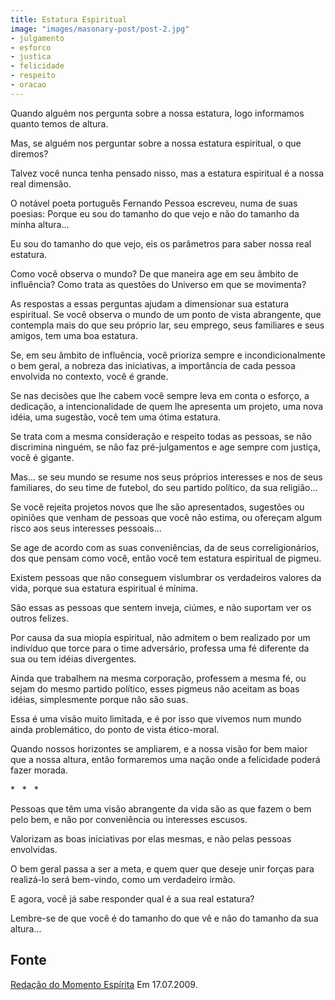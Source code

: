 ```yaml
---
title: Estatura Espiritual
image: "images/masonary-post/post-2.jpg"
- julgamento
- esforco
- justica
- felicidade
- respeito
- oracao
---
```


Quando alguém nos pergunta sobre a nossa estatura, logo informamos quanto temos
de altura.

Mas, se alguém nos perguntar sobre a nossa estatura espiritual, o que diremos?

Talvez você nunca tenha pensado nisso, mas a estatura espiritual é a nossa real
dimensão.

O notável poeta português Fernando Pessoa escreveu, numa de suas poesias: Porque
eu sou do tamanho do que vejo e não do tamanho da minha altura...

Eu sou do tamanho do que vejo, eis os parâmetros para saber nossa real estatura.

Como você observa o mundo? De que maneira age em seu âmbito de influência? Como
trata as questões do Universo em que se movimenta?

As respostas a essas perguntas ajudam a dimensionar sua estatura espiritual. Se
você observa o mundo de um ponto de vista abrangente, que contempla mais do que
seu próprio lar, seu emprego, seus familiares e seus amigos, tem uma boa
estatura.

Se, em seu âmbito de influência, você prioriza sempre e incondicionalmente o bem
geral, a nobreza das iniciativas, a importância de cada pessoa envolvida no
contexto, você é grande.

Se nas decisões que lhe cabem você sempre leva em conta o esforço, a dedicação,
a intencionalidade de quem lhe apresenta um projeto, uma nova idéia, uma
sugestão, você tem uma ótima estatura.

Se trata com a mesma consideração e respeito todas as pessoas, se não discrimina
ninguém, se não faz pré-julgamentos e age sempre com justiça, você é gigante.

Mas... se seu mundo se resume nos seus próprios interesses e nos de seus
familiares, do seu time de futebol, do seu partido político, da sua religião...

Se você rejeita projetos novos que lhe são apresentados, sugestões ou opiniões
que venham de pessoas que você não estima, ou ofereçam algum risco aos seus
interesses pessoais...

Se age de acordo com as suas conveniências, da de seus correligionários, dos que
pensam como você, então você tem estatura espiritual de pigmeu.

Existem pessoas que não conseguem vislumbrar os verdadeiros valores da vida,
porque sua estatura espiritual é mínima.

São essas as pessoas que sentem inveja, ciúmes, e não suportam ver os outros
felizes.

Por causa da sua miopia espiritual, não admitem o bem realizado por um indivíduo
que torce para o time adversário, professa uma fé diferente da sua ou tem idéias
divergentes.

Ainda que trabalhem na mesma corporação, professem a mesma fé, ou sejam do mesmo
partido político, esses pigmeus não aceitam as boas idéias, simplesmente porque
não são suas.

Essa é uma visão muito limitada, e é por isso que vivemos num mundo ainda
problemático, do ponto de vista ético-moral.

Quando nossos horizontes se ampliarem, e a nossa visão for bem maior que a nossa
altura, então formaremos uma nação onde a felicidade poderá fazer morada.

*   *   *

Pessoas que têm uma visão abrangente da vida são as que fazem o bem pelo bem, e
não por conveniência ou interesses escusos.

Valorizam as boas iniciativas por elas mesmas, e não pelas pessoas envolvidas.

O bem geral passa a ser a meta, e quem quer que deseje unir forças para
realizá-lo será bem-vindo, como um verdadeiro irmão.

E agora, você já sabe responder qual é a sua real estatura?

Lembre-se de que você é do tamanho do que vê e não do tamanho da sua altura...

## Fonte
[Redação do Momento Espírita](http://www.momento.com.br/pt/ler_texto.php?id=1422)
Em 17.07.2009.

